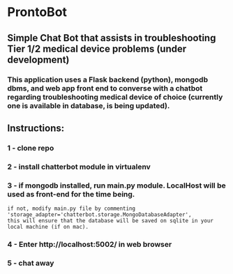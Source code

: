 # ProntoBot
## Simple Chat Bot that assists in troubleshooting Tier 1/2 medical device problems (under development)

### This application uses a Flask backend (python), mongodb dbms, and web app front end to  converse with a chatbot regarding troubleshooting medical device of choice (currently one is available in database, is being updated).

## Instructions:
### 1 - clone repo
### 2 - install chatterbot module in virtualenv
### 3 - if mongodb installed, run main.py module. LocalHost will be used as front-end for the time being.
    if not, modify main.py file by commenting 'storage_adapter='chatterbot.storage.MongoDatabaseAdapter',
    this will ensure that the database will be saved on sqlite in your local machine (if on mac). 
### 4 - Enter http://localhost:5002/ in web browser
### 5 - chat away
